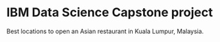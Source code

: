 # IBM Data Science Capstone project
Best locations to open an Asian restaurant in Kuala Lumpur, Malaysia.

